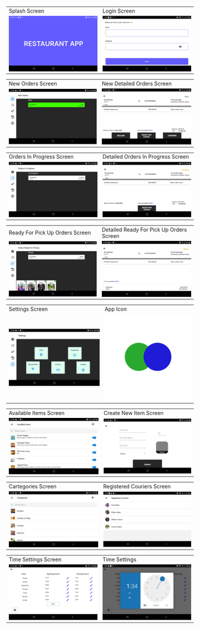 <table>
 <tr>
  <td>Splash Screen</td>
  <td>Login Screen</td>
 </tr>
 <tr>
 <td><img src="assets/screenshots/splashScreen.jpg" width=400></td>
 <td><img src="assets/screenshots/Auth.jpg" width=400></td>
 </tr>
</table>

<table>
 <tr>
  <td>New Orders Screen</td>
  <td>New Detailed Orders Screen</td>
 </tr>
 <tr>
 <td><img src="assets/screenshots/newOrdersFrist.jpg" width=400></td>
 <td><img src="assets/screenshots/newOrdersSecond.jpg" width=400></td>
 </tr>
</table>

<table>
 <tr>
  <td>Orders In Progress Screen</td>
  <td>Detailed Orders In Progress Screen</td>
 </tr>
 <tr>
 <td><img src="assets/screenshots/OrdersInpPogress.jpg" width=400></td>
 <td><img src="assets/screenshots/InProgressTwo.jpg" width=400></td>
 </tr>
</table>

<table>
 <tr>
  <td>Ready For Pick Up Orders Screen</td>
  <td>Detailed Ready For Pick Up Orders Screen</td>
 </tr>
 <tr>
 <td><img src="assets/screenshots/ReadyForPckUp.jpg" width=400></td>
 <td><img src="assets/screenshots/ReadyForPickUpTwo.jpg" width=400></td>
 </tr>
</table>

<table>
 <tr>
  <td>Settings Screen</td>
  <td>App Icon</td>
 </tr>
 <tr>
 <td><img src="assets/screenshots/Settings.jpg" width=400></td>
 <td><img src="assets/adaptive-icon.png" width=400></td>
 </tr>
</table>

<table>
 <tr>
  <td>Available Items Screen</td>
  <td>Create New Item Screen</td>
 </tr>
 <tr>
 <td><img src="assets/screenshots/AvailableItems.jpg" width=400></td>
 <td><img src="assets/screenshots/NewItem.jpg" width=400></td>
 </tr>
</table>

<table>
 <tr>
  <td>Cartegories Screen</td>
  <td>Registered Couriers Screen</td>
 </tr>
 <tr>
 <td><img src="assets/screenshots/AvailableCartegories.jpg" width=400></td>
 <td><img src="assets/screenshots/RegCouriers.jpg" width=400></td>
 </tr>
</table>

<table>
 <tr>
  <td>Time Settings Screen</td>
  <td>Time Settings</td>
 </tr>
 <tr>
 <td><img src="assets/screenshots/TimeSettings.jpg" width=400></td>
 <td><img src="assets/screenshots/Timetwo.jpg" width=400></td>
 </tr>
</table>
